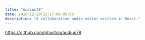 ```yaml
---
title: "Audius78"
date: 2016-12-20T22:17:00-05:00
description: "A collaborative audio editor written in React."
---
```


https://github.com/phuston/audius78
